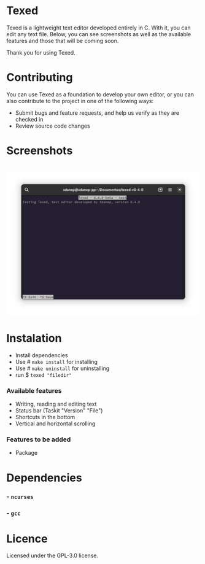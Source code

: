 # Texed
Texed is a lightweight text editor developed entirely in C. With it, you can edit any text file. Below, you can see screenshots as well as the available features and those that will be coming soon.

Thank you for using Texed.

# Contributing
You can use Texed as a foundation to develop your own editor, or you can also contribute to the project in one of the following ways:
- Submit bugs and feature requests, and help us verify as they are checked in
- Review source code changes

# Screenshots
<br> <img src="https://github.com/xdanep/texed/blob/master/screenshots/texed.png"/> <br>

# Instalation
- Install dependencies
- Use # `make install` for installing
- Use # `make uninstall` for uninstalling
- run $ `texed "filedir"`

### Available features
- Writing, reading and editing text
- Status bar (Taskit "Version" "File")
- Shortcuts in the bottom
- Vertical and horizontal scrolling

### Features to be added
- Package

# Dependencies
### - `ncurses`
### - `gcc`

# Licence
Licensed under the GPL-3.0 license.